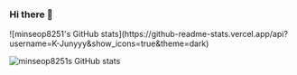 ### Hi there 👋

<!--
**alstjq8251/alstjq8251** is a ✨ _special_ ✨ repository because its `README.md` (this file) appears on your GitHub profile.

Here are some ideas to get you started:

- 🔭 I’m currently working on ...
- 🌱 I’m currently learning ...
- 👯 I’m looking to collaborate on ...
- 🤔 I’m looking for help with ...
- 💬 Ask me about ...
- 📫 How to reach me: ...
- 😄 Pronouns: ...
- ⚡ Fun fact: ...
-->![minseop8251's GitHub stats](https://github-readme-stats.vercel.app/api?username=K-Junyyy&show_icons=true&theme=dark)   
![minseop8251s GitHub stats](https://github-readme-stats.vercel.app/api?username=K-Junyyy&show_icons=true&theme=radical)  
